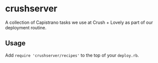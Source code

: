 # crushserver

A collection of Capistrano tasks we use at Crush + Lovely as part of our deployment routine.

## Usage

Add `require 'crushserver/recipes'` to the top of your `deploy.rb`.
